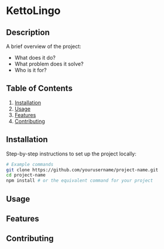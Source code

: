 # KettoLingo

## Description
A brief overview of the project:
- What does it do?
- What problem does it solve?
- Who is it for?

## Table of Contents
1. [Installation](#installation)
2. [Usage](#usage)
3. [Features](#features)
4. [Contributing](#contributing)

## Installation
Step-by-step instructions to set up the project locally:

```bash
# Example commands
git clone https://github.com/yourusername/project-name.git
cd project-name
npm install # or the equivalent command for your project
```

## Usage

## Features

## Contributing
